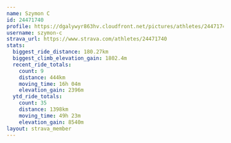 ```yaml
---
name: Szymon C
id: 24471740
profile: https://dgalywyr863hv.cloudfront.net/pictures/athletes/24471740/7213253/3/large.jpg
username: szymon-c
strava_url: https://www.strava.com/athletes/24471740
stats:
  biggest_ride_distance: 180.27km
  biggest_climb_elevation_gain: 1802.4m
  recent_ride_totals:
    count: 9
    distance: 444km
    moving_time: 16h 04m
    elevation_gain: 2396m
  ytd_ride_totals:
    count: 35
    distance: 1398km
    moving_time: 49h 23m
    elevation_gain: 8540m
layout: strava_member
--- 
```

